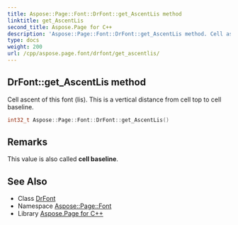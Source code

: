 ```yaml
---
title: Aspose::Page::Font::DrFont::get_AscentLis method
linktitle: get_AscentLis
second_title: Aspose.Page for C++
description: 'Aspose::Page::Font::DrFont::get_AscentLis method. Cell ascent of this font (lis). This is a vertical distance from cell top to cell baseline in C++.'
type: docs
weight: 200
url: /cpp/aspose.page.font/drfont/get_ascentlis/
---
```

## DrFont::get_AscentLis method


Cell ascent of this font (lis). This is a vertical distance from cell top to cell baseline.

```cpp
int32_t Aspose::Page::Font::DrFont::get_AscentLis()
```

## Remarks


This value is also called **cell baseline**. 
## See Also

* Class [DrFont](../)
* Namespace [Aspose::Page::Font](../../)
* Library [Aspose.Page for C++](../../../)
